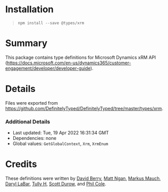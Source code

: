 # Installation
> `npm install --save @types/xrm`

# Summary
This package contains type definitions for Microsoft Dynamics xRM API (https://docs.microsoft.com/en-us/dynamics365/customer-engagement/developer/developer-guide).

# Details
Files were exported from https://github.com/DefinitelyTyped/DefinitelyTyped/tree/master/types/xrm.

### Additional Details
 * Last updated: Tue, 19 Apr 2022 16:31:34 GMT
 * Dependencies: none
 * Global values: `GetGlobalContext`, `Xrm`, `XrmEnum`

# Credits
These definitions were written by [ David Berry](https://github.com/6ix4our), [Matt Ngan](https://github.com/mattngan), [Markus Mauch](https://github.com/markusmauch), [Daryl LaBar](https://github.com/daryllabar), [Tully H](https://github.com/clownwilleatme), [Scott Durow](https://github.com/scottdurow), and [Phil Cole](https://github.com/filcole).
